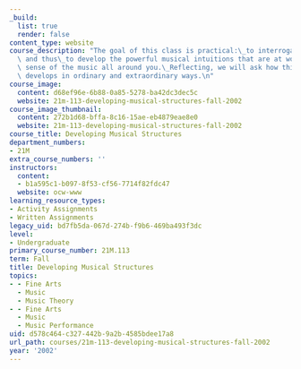 ```yaml
---
_build:
  list: true
  render: false
content_type: website
course_description: "The goal of this class is practical:\_to interrogate, make explicit,\
  \ and thus\_to develop the powerful musical intuitions that are at work as you make\
  \ sense of the music all around you.\_Reflecting, we will ask how this knowledge\
  \ develops in ordinary and extraordinary ways.\n"
course_image:
  content: d68ef96e-6b88-0a85-5278-ba42dc3dec5c
  website: 21m-113-developing-musical-structures-fall-2002
course_image_thumbnail:
  content: 272b1d68-bffa-8c16-15ae-eb4879eae8e0
  website: 21m-113-developing-musical-structures-fall-2002
course_title: Developing Musical Structures
department_numbers:
- 21M
extra_course_numbers: ''
instructors:
  content:
  - b1a595c1-b097-8f53-cf56-7714f82fdc47
  website: ocw-www
learning_resource_types:
- Activity Assignments
- Written Assignments
legacy_uid: bd7fb5da-067d-274b-f9b6-469ba493f3dc
level:
- Undergraduate
primary_course_number: 21M.113
term: Fall
title: Developing Musical Structures
topics:
- - Fine Arts
  - Music
  - Music Theory
- - Fine Arts
  - Music
  - Music Performance
uid: d578c464-c327-442b-9a2b-4585bdee17a8
url_path: courses/21m-113-developing-musical-structures-fall-2002
year: '2002'
---
```

